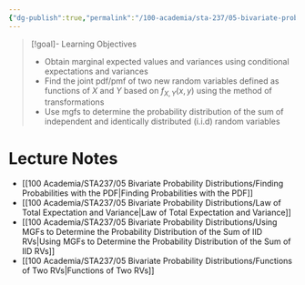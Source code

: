 ```yaml
---
{"dg-publish":true,"permalink":"/100-academia/sta-237/05-bivariate-probability-distributions/week-11-more-probability-distributions-for-2-r-vs/","tags":["lecture","note","stats","university"],"created":"2024-11-23T18:40:40.842-05:00","updated":"2024-12-05T22:49:00.815-05:00"}
---
```



> [!goal]- Learning Objectives
> - Obtain marginal expected values and variances using conditional expectations and variances
> - Find the joint pdf/pmf of two new random variables defined as functions of $X$ and $Y$ based on $f_{X,Y}(x,y)$ using the method of transformations
> - Use mgfs to determine the probability distribution of the sum of independent and identically distributed (i.i.d) random variables

# Lecture Notes

- [[100 Academia/STA237/05 Bivariate Probability Distributions/Finding Probabilities with the PDF\|Finding Probabilities with the PDF]]
- [[100 Academia/STA237/05 Bivariate Probability Distributions/Law of Total Expectation and Variance\|Law of Total Expectation and Variance]]
- [[100 Academia/STA237/05 Bivariate Probability Distributions/Using MGFs to Determine the Probability Distribution of the Sum of IID RVs\|Using MGFs to Determine the Probability Distribution of the Sum of IID RVs]]
- [[100 Academia/STA237/05 Bivariate Probability Distributions/Functions of Two RVs\|Functions of Two RVs]]
